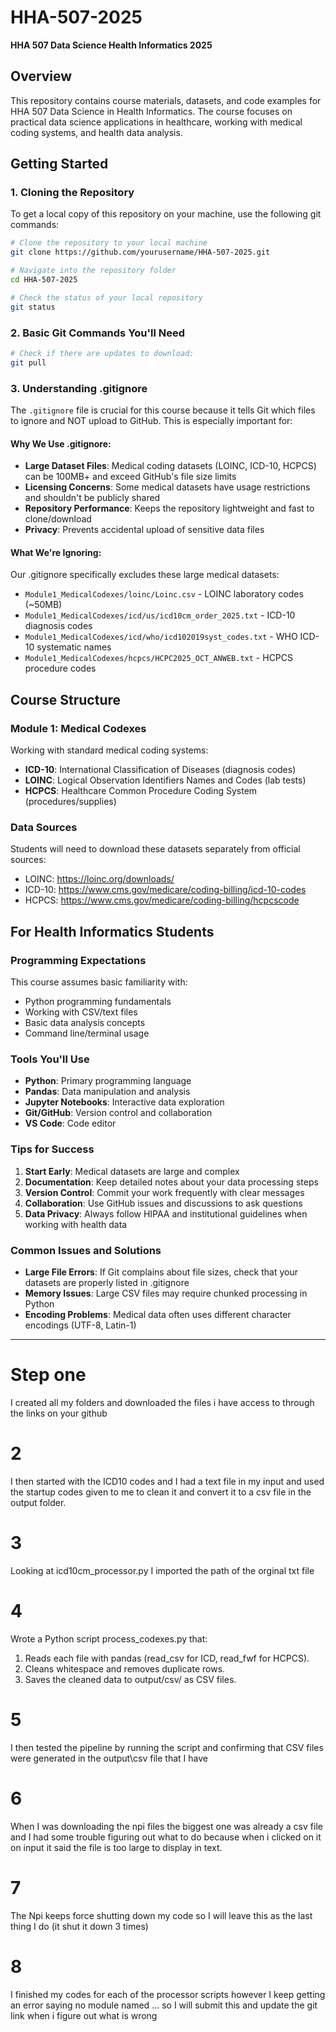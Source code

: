 # HHA-507-2025
**HHA 507 Data Science Health Informatics 2025**

## Overview
This repository contains course materials, datasets, and code examples for HHA 507 Data Science in Health Informatics. The course focuses on practical data science applications in healthcare, working with medical coding systems, and health data analysis.

## Getting Started

### 1. Cloning the Repository
To get a local copy of this repository on your machine, use the following git commands:

```bash
# Clone the repository to your local machine
git clone https://github.com/yourusername/HHA-507-2025.git

# Navigate into the repository folder
cd HHA-507-2025

# Check the status of your local repository
git status
```

### 2. Basic Git Commands You'll Need
```bash
# Check if there are updates to download: 
git pull
```

### 3. Understanding .gitignore
The `.gitignore` file is crucial for this course because it tells Git which files to ignore and NOT upload to GitHub. This is especially important for:

#### Why We Use .gitignore:
- **Large Dataset Files**: Medical coding datasets (LOINC, ICD-10, HCPCS) can be 100MB+ and exceed GitHub's file size limits
- **Licensing Concerns**: Some medical datasets have usage restrictions and shouldn't be publicly shared
- **Repository Performance**: Keeps the repository lightweight and fast to clone/download
- **Privacy**: Prevents accidental upload of sensitive data files

#### What We're Ignoring:
Our .gitignore specifically excludes these large medical datasets:
- `Module1_MedicalCodexes/loinc/Loinc.csv` - LOINC laboratory codes (~50MB)
- `Module1_MedicalCodexes/icd/us/icd10cm_order_2025.txt` - ICD-10 diagnosis codes
- `Module1_MedicalCodexes/icd/who/icd102019syst_codes.txt` - WHO ICD-10 systematic names
- `Module1_MedicalCodexes/hcpcs/HCPC2025_OCT_ANWEB.txt` - HCPCS procedure codes

## Course Structure

### Module 1: Medical Codexes
Working with standard medical coding systems:
- **ICD-10**: International Classification of Diseases (diagnosis codes)
- **LOINC**: Logical Observation Identifiers Names and Codes (lab tests)
- **HCPCS**: Healthcare Common Procedure Coding System (procedures/supplies)

### Data Sources
Students will need to download these datasets separately from official sources:
- LOINC: https://loinc.org/downloads/
- ICD-10: https://www.cms.gov/medicare/coding-billing/icd-10-codes
- HCPCS: https://www.cms.gov/medicare/coding-billing/hcpcscode

## For Health Informatics Students

### Programming Expectations
This course assumes basic familiarity with:
- Python programming fundamentals
- Working with CSV/text files
- Basic data analysis concepts
- Command line/terminal usage

### Tools You'll Use
- **Python**: Primary programming language
- **Pandas**: Data manipulation and analysis
- **Jupyter Notebooks**: Interactive data exploration
- **Git/GitHub**: Version control and collaboration
- **VS Code**: Code editor

### Tips for Success
1. **Start Early**: Medical datasets are large and complex
2. **Documentation**: Keep detailed notes about your data processing steps
3. **Version Control**: Commit your work frequently with clear messages
4. **Collaboration**: Use GitHub issues and discussions to ask questions
5. **Data Privacy**: Always follow HIPAA and institutional guidelines when working with health data

### Common Issues and Solutions
- **Large File Errors**: If Git complains about file sizes, check that your datasets are properly listed in .gitignore
- **Memory Issues**: Large CSV files may require chunked processing in Python
- **Encoding Problems**: Medical data often uses different character encodings (UTF-8, Latin-1)

-----------------------------------------------------------------------------
# Step one
I created all my folders and downloaded the files i have access to through the links on your github

# 2
I then started with the ICD10 codes and I had a text file in my input and used the startup codes given to me to clean it and convert it to a csv file in the output folder.

# 3 
Looking at icd10cm_processor.py I imported the path of the orginal txt file

# 4 
Wrote a Python script process_codexes.py that:
1) Reads each file with pandas (read_csv for ICD, read_fwf for HCPCS).
2) Cleans whitespace and removes duplicate rows.
3) Saves the cleaned data to output/csv/ as CSV files.

# 5 
I then tested the pipeline by running the script and confirming that CSV files were generated in the output\csv file that I have

# 6 
When I was downloading the npi files the biggest one was already a csv file and I had some trouble figuring out what to do because when i clicked on it on input it said the file is too large to display in text.

# 7
The Npi keeps force shutting down my code so I will leave this as the last thing I do (it shut it down 3 times)

# 8
I finished my codes for each of the processor scripts however I keep getting an error saying no module named ... so I will submit this and update the git link when i figure out what is wrong
 